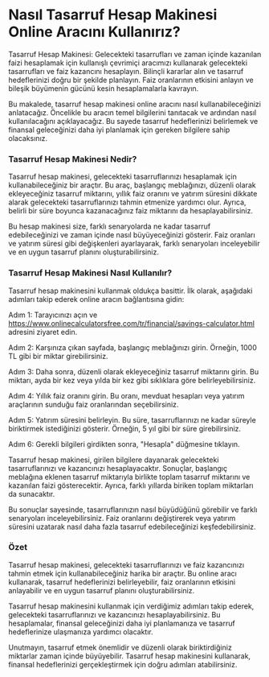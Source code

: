 Nasıl Tasarruf Hesap Makinesi Online Aracını Kullanırız?
========================================================

Tasarruf Hesap Makinesi: Gelecekteki tasarrufları ve zaman içinde kazanılan faizi hesaplamak için kullanışlı çevrimiçi aracımızı kullanarak gelecekteki tasarrufları ve faiz kazancını hesaplayın. Bilinçli kararlar alın ve tasarruf hedeflerinizi doğru bir şekilde planlayın. Faiz oranlarının etkisini anlayın ve bileşik büyümenin gücünü kesin hesaplamalarla kavrayın.

Bu makalede, tasarruf hesap makinesi online aracını nasıl kullanabileceğinizi anlatacağız. Öncelikle bu aracın temel bilgilerini tanıtacak ve ardından nasıl kullanılacağını açıklayacağız. Bu sayede tasarruf hedeflerinizi belirlemek ve finansal geleceğinizi daha iyi planlamak için gereken bilgilere sahip olacaksınız.

### Tasarruf Hesap Makinesi Nedir?

Tasarruf hesap makinesi, gelecekteki tasarruflarınızı hesaplamak için kullanabileceğiniz bir araçtır. Bu araç, başlangıç meblağınızı, düzenli olarak ekleyeceğiniz tasarruf miktarını, yıllık faiz oranını ve yatırım süresini dikkate alarak gelecekteki tasarruflarınızı tahmin etmenize yardımcı olur. Ayrıca, belirli bir süre boyunca kazanacağınız faiz miktarını da hesaplayabilirsiniz.

Bu hesap makinesi size, farklı senaryolarda ne kadar tasarruf edebileceğinizi ve zaman içinde nasıl büyüyeceğinizi gösterir. Faiz oranları ve yatırım süresi gibi değişkenleri ayarlayarak, farklı senaryoları inceleyebilir ve en uygun tasarruf planını oluşturabilirsiniz.

### Tasarruf Hesap Makinesi Nasıl Kullanılır?

Tasarruf hesap makinesini kullanmak oldukça basittir. İlk olarak, aşağıdaki adımları takip ederek online aracın bağlantısına gidin:

Adım 1: Tarayıcınızı açın ve <https://www.onlinecalculatorsfree.com/tr/financial/savings-calculator.html> adresini ziyaret edin.

Adım 2: Karşınıza çıkan sayfada, başlangıç meblağınızı girin. Örneğin, 1000 TL gibi bir miktar girebilirsiniz.

Adım 3: Daha sonra, düzenli olarak ekleyeceğiniz tasarruf miktarını girin. Bu miktarı, ayda bir kez veya yılda bir kez gibi sıklıklara göre belirleyebilirsiniz.

Adım 4: Yıllık faiz oranını girin. Bu oranı, mevduat hesapları veya yatırım araçlarının sunduğu faiz oranlarından seçebilirsiniz.

Adım 5: Yatırım süresini belirleyin. Bu süre, tasarruflarınızı ne kadar süreyle biriktirmek istediğinizi gösterir. Örneğin, 5 yıl gibi bir süre girebilirsiniz.

Adım 6: Gerekli bilgileri girdikten sonra, "Hesapla" düğmesine tıklayın.

Tasarruf hesap makinesi, girilen bilgilere dayanarak gelecekteki tasarruflarınızı ve kazancınızı hesaplayacaktır. Sonuçlar, başlangıç meblağına eklenen tasarruf miktarıyla birlikte toplam tasarruf miktarını ve kazanılan faizi gösterecektir. Ayrıca, farklı yıllarda biriken toplam miktarları da sunacaktır.

Bu sonuçlar sayesinde, tasarruflarınızın nasıl büyüdüğünü görebilir ve farklı senaryoları inceleyebilirsiniz. Faiz oranlarını değiştirerek veya yatırım süresini uzatarak nasıl daha fazla tasarruf edebileceğinizi keşfedebilirsiniz.

### Özet

Tasarruf hesap makinesi, gelecekteki tasarruflarınızı ve faiz kazancınızı tahmin etmek için kullanabileceğiniz harika bir araçtır. Bu online aracı kullanarak, tasarruf hedeflerinizi belirleyebilir, faiz oranlarının etkisini anlayabilir ve en uygun tasarruf planını oluşturabilirsiniz.

Tasarruf hesap makinesini kullanmak için verdiğimiz adımları takip ederek, gelecekteki tasarruflarınızı ve kazancınızı hesaplayabilirsiniz. Bu hesaplamalar, finansal geleceğinizi daha iyi planlamanıza ve tasarruf hedeflerinize ulaşmanıza yardımcı olacaktır.

Unutmayın, tasarruf etmek önemlidir ve düzenli olarak biriktirdiğiniz miktarlar zaman içinde büyüyebilir. Tasarruf hesap makinesini kullanarak, finansal hedeflerinizi gerçekleştirmek için doğru adımları atabilirsiniz.